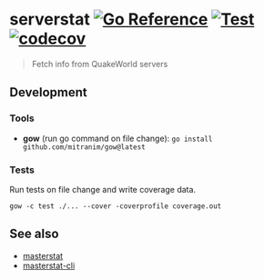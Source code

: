 # serverstat [![Go Reference](https://pkg.go.dev/badge/github.com/vikpe/serverstat.svg)](https://pkg.go.dev/github.com/vikpe/serverstat) [![Test](https://github.com/vikpe/serverstat/actions/workflows/test.yml/badge.svg?branch=main)](https://github.com/vikpe/serverstat/actions/workflows/test.yml) [![codecov](https://codecov.io/gh/vikpe/serverstat/branch/main/graph/badge.svg)](https://codecov.io/gh/vikpe/serverstat)

> Fetch info from QuakeWorld servers

## Development

### Tools

* **gow** (run go command on file change): `go install github.com/mitranim/gow@latest`

### Tests

Run tests on file change and write coverage data.

```shell
gow -c test ./... --cover -coverprofile coverage.out
```

## See also

* [masterstat](https://github.com/vikpe/masterstat)
* [masterstat-cli](https://github.com/vikpe/masterstat-cli)
